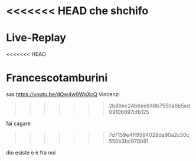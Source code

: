 <<<<<<< HEAD
che shchifo
=======
# Live-Replay
<<<<<<< HEAD

Francescotamburini
=======
sas
https://youtu.be/dQw4w9WgXcQ Vincenzi
>>>>>>> 2b89ec24b6ee848b7550a6b5ed09106697cfb125

fai cagare
>>>>>>> 7d7159e4ff9594028da90a2c50c550b3bc978b91

dio esiste e è fra noi
